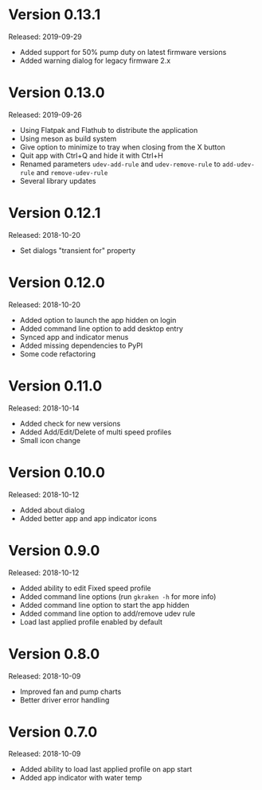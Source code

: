 Version 0.13.1
==============
Released: 2019-09-29

 * Added support for 50% pump duty on latest firmware versions
 * Added warning dialog for legacy firmware 2.x

Version 0.13.0
==============
Released: 2019-09-26

 * Using Flatpak and Flathub to distribute the application
 * Using meson as build system
 * Give option to minimize to tray when closing from the X button
 * Quit app with Ctrl+Q and hide it with Ctrl+H
 * Renamed parameters `udev-add-rule` and `udev-remove-rule` to `add-udev-rule`
   and `remove-udev-rule`
 * Several library updates

Version 0.12.1
==============
Released: 2018-10-20

 * Set dialogs "transient for" property

Version 0.12.0
==============
Released: 2018-10-20

 * Added option to launch the app hidden on login
 * Added command line option to add desktop entry
 * Synced app and indicator menus
 * Added missing dependencies to PyPI
 * Some code refactoring

Version 0.11.0
==============
Released: 2018-10-14

 * Added check for new versions
 * Added Add/Edit/Delete of multi speed profiles
 * Small icon change

Version 0.10.0
==============
Released: 2018-10-12

 * Added about dialog
 * Added better app and app indicator icons

Version 0.9.0
=============
Released: 2018-10-12

 * Added ability to edit Fixed speed profile
 * Added command line options (run `gkraken -h` for more info)
 * Added command line option to start the app hidden
 * Added command line option to add/remove udev rule
 * Load last applied profile enabled by default

Version 0.8.0
=============
Released: 2018-10-09

 * Improved fan and pump charts
 * Better driver error handling

Version 0.7.0
=============
Released: 2018-10-09

 * Added ability to load last applied profile on app start
 * Added app indicator with water temp
